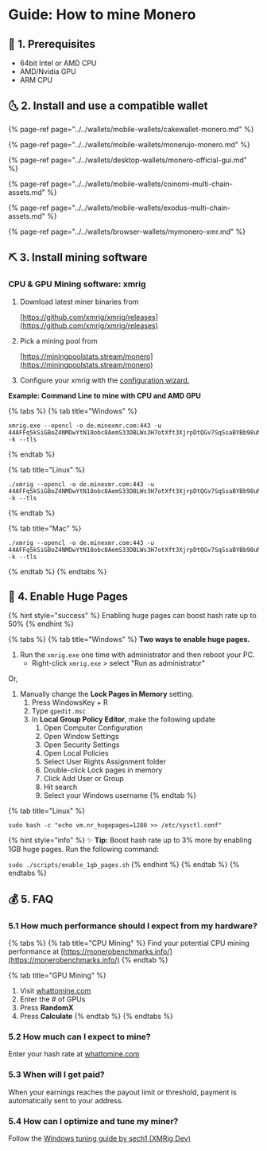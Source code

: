 # Guide: How to mine Monero

## 🏁 1. Prerequisites

* 64bit Intel or AMD CPU
* AMD/Nvidia GPU
* ARM CPU

## 🌜 2. Install and use a compatible wallet

{% page-ref page="../../wallets/mobile-wallets/cakewallet-monero.md" %}

{% page-ref page="../../wallets/mobile-wallets/monerujo-monero.md" %}

{% page-ref page="../../wallets/desktop-wallets/monero-official-gui.md" %}

{% page-ref page="../../wallets/mobile-wallets/coinomi-multi-chain-assets.md" %}

{% page-ref page="../../wallets/mobile-wallets/exodus-multi-chain-assets.md" %}

{% page-ref page="../../wallets/browser-wallets/mymonero-xmr.md" %}

## ⛏ 3. Install mining software

### CPU & GPU Mining software: xmrig

1. Download latest miner binaries from

   [https://github.com/xmrig/xmrig/releases](https://github.com/xmrig/xmrig/releases)

2. Pick a mining pool from

   [https://miningpoolstats.stream/monero](https://miningpoolstats.stream/monero)

3. Configure your xmrig with the [configuration wizard.](https://xmrig.com/wizard)

**Example: Command Line to mine with CPU and AMD GPU**

{% tabs %}
{% tab title="Windows" %}
```text
xmrig.exe --opencl -o de.minexmr.com:443 -u 44AFFq5kSiGBoZ4NMDwYtN18obc8AemS33DBLWs3H7otXft3XjrpDtQGv7SqSsaBYBb98uNbr2VBBEt7f2wfn3RVGQBEP3A -k --tls
```
{% endtab %}

{% tab title="Linux" %}
```
./xmrig --opencl -o de.minexmr.com:443 -u 44AFFq5kSiGBoZ4NMDwYtN18obc8AemS33DBLWs3H7otXft3XjrpDtQGv7SqSsaBYBb98uNbr2VBBEt7f2wfn3RVGQBEP3A -k --tls
```
{% endtab %}

{% tab title="Mac" %}
```
./xmrig --opencl -o de.minexmr.com:443 -u 44AFFq5kSiGBoZ4NMDwYtN18obc8AemS33DBLWs3H7otXft3XjrpDtQGv7SqSsaBYBb98uNbr2VBBEt7f2wfn3RVGQBEP3A -k --tls
```
{% endtab %}
{% endtabs %}

## 📄 4. Enable Huge Pages

{% hint style="success" %}
Enabling huge pages can boost hash rate up to 50%
{% endhint %}

{% tabs %}
{% tab title="Windows" %}
**Two ways to enable huge pages.**

1. Run the `xmrig.exe` one time with administrator  and then reboot your PC.
   * Right-click `xmrig.exe` &gt; select  "Run as administrator"

Or,

1. Manually change the **Lock Pages in Memory** setting.
   1. Press WindowsKey + R 
   2. Type `gpedit.msc`
   3. In **Local Group Policy Editor**, make the following update
      1. Open Computer Configuration
      2. Open Window Settings
      3. Open Security Settings
      4. Open Local Policies
      5. Select User Rights Assignment folder
      6. Double-click Lock pages in memory
      7. Click Add User or Group
      8. Hit search
      9. Select your Windows username
{% endtab %}

{% tab title="Linux" %}
```text
sudo bash -c "echo vm.nr_hugepages=1280 >> /etc/sysctl.conf"
```

{% hint style="info" %}
✨ **Tip:** Boost hash rate up to 3% more by enabling 1GB huge pages. Run the following command:

`sudo ./scripts/enable_1gb_pages.sh`
{% endhint %}
{% endtab %}
{% endtabs %}

## 💰 5. FAQ

### 5.1 How much performance should I expect from my hardware?

{% tabs %}
{% tab title="CPU Mining" %}
Find your potential CPU mining performance at [https://monerobenchmarks.info/](https://monerobenchmarks.info/)
{% endtab %}

{% tab title="GPU Mining" %}
1. Visit [whattomine.com](https://www.whattomine.com/)
2. Enter the \# of GPUs
3. Press **RandomX**
4. Press **Calculate**
{% endtab %}
{% endtabs %}

### 5.2 How much can I expect to mine?

Enter your hash rate at [whattomine.com](https://www.whattomine.com/coins/101-xmr-randomx)

### 5.3 When will I get paid?

When your earnings reaches the payout limit or threshold, payment is automatically sent to your address.

### 5.4 How can I optimize and tune my miner?

Follow the [Windows tuning guide by sech1 \(XMRig Dev\)](https://www.reddit.com/r/MoneroMining/comments/f18825/windows_10_tuning_guide_for_randomx_mining/)


